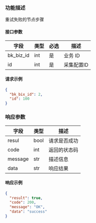 ### 功能描述

重试失败的节点步骤


#### 接口参数

| 字段        | 类型  | 必选 | 描述     |
|-----------|-----|----|--------|
| bk_biz_id | int | 是  | 业务 ID  |
| id        | int | 是  | 采集配置ID |

#### 请求示例

```json
{
  "bk_bix_id": 2,
  "id": 100
}
```

### 响应参数

| 字段      | 类型   | 描述     |
|---------|------|--------|
| resul   | bool | 请求是否成功 |
| code    | int  | 返回的状态码 |
| message | str  | 描述信息   |
| data    | str  | 响应结果   |

#### 响应示例

```json
{
  "result": true,
  "code": 200,
  "message": "OK",
  "data": "success"
}
```

